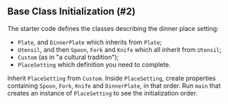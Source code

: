 ## Base Class Initialization (#2)

The starter code defines the classes describing the dinner place setting:

- `Plate`, and `DinnerPlate` which inherits from `Plate`; 
- `Utensil`, and then `Spoon`, `Fork` and `Knife` which all inherit from `Utensil`;
- `Custom` (as in "a cultural tradition");
- `PlaceSetting` which definition you need to complete. 

Inherit `PlaceSetting` from `Custom`. Inside `PlaceSetting`, create properties
containing `Spoon`, `Fork`, `Knife` and `DinnerPlate`, in that order.
Run `main` that creates an instance of `PlaceSetting` to see the initialization
order.